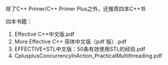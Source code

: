 除了C++ Primer/C++ Primer Plus之外，还推荐四本C++书

四本书籍：
1. Effective C++中文版.pdf
2. More Effective C++ 简体中文版（pdf 版）.pdf
3. EFFECTIVE+STL中文版：50条有效使用STL的经验.pdf
4. CplusplusConcurrencyInAction_PracticalMultithreading.pdf
